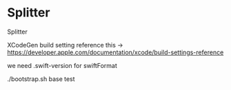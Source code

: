 # Splitter

Splitter

XCodeGen build setting reference this -> https://developer.apple.com/documentation/xcode/build-settings-reference

we need .swift-version for swiftFormat

./bootstrap.sh base test
